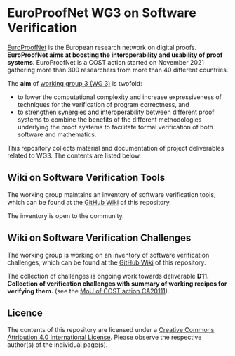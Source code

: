 # EuroProofNet WG3 on Software Verification

[EuroProofNet](https://europroofnet.github.io) is the European research network on digital proofs. **EuroProofNet aims at boosting the interoperability and usability of proof systems**. EuroProofNet is a COST action started on November 2021 gathering more than 300 researchers from more than 40 different countries.

The **aim** of [working group 3 (WG 3)](https://europroofnet.github.io/wg3/) is twofold:
- to lower the computational complexity and increase expressiveness of techniques for the verification of program correctness, and
- to strengthen synergies and interoperability between different proof systems to combine the benefits of the different methodologies underlying the proof systems to facilitate formal verification of both software and mathematics.

This repository collects material and documentation of project deliverables related to WG3. The contents are listed below.

## Wiki on Software Verification Tools

The working group maintains an inventory of software verification tools, which can be found at the [GitHub Wiki](https://github.com/EuroProofNet/ProgramVerification/wiki) of this repository. 

The inventory is open to the community.

## Wiki on Software Verification Challenges

The working group is working on an inventory of software verification challenges, which can be found at the [GitHub Wiki](https://github.com/EuroProofNet/ProgramVerification/wiki) of this repository. 

The collection of challenges is ongoing work towards deliverable **D11. Collection of verification challenges with summary of working recipes for verifying them.** (see the [MoU of COST action CA20111](https://www.cost.eu/actions/CA20111/)).

## Licence

The contents of this repository are licensed under a [Creative Commons Attribution 4.0 International License](https://creativecommons.org/licenses/by/4.0/). Please observe the respective author(s) of the individual page(s).

 
